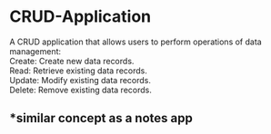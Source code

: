 # CRUD-Application


A CRUD application that allows users to perform operations of data management:<br>
Create: Create new data records.<br>
Read: Retrieve existing data records.<br>
Update: Modify existing data records.<br>
Delete: Remove existing data records.

<h2>*similar concept as a notes app</h2>

